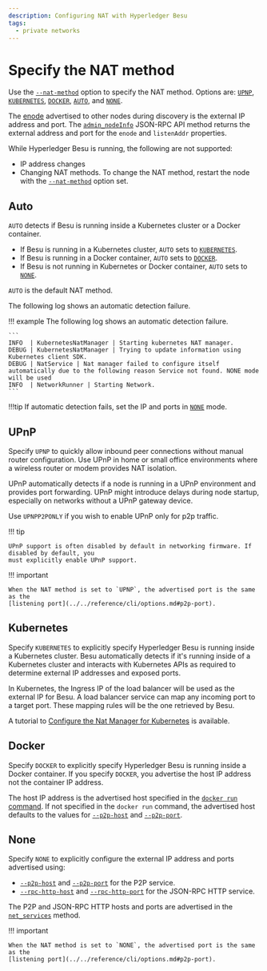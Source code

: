 ```yaml
---
description: Configuring NAT with Hyperledger Besu
tags:
  - private networks
---
```


# Specify the NAT method

Use the [`--nat-method`](../../reference/cli/options.md#nat-method) option to specify the NAT
method. Options are: [`UPNP`](#upnp), [`KUBERNETES`](#kubernetes), [`DOCKER`](#docker),
[`AUTO`](#auto), and [`NONE`](#none).

The [enode](../../concepts/node-keys.md#enode-url) advertised to other nodes during discovery is
the external IP address and port. The
[`admin_nodeInfo`](../../reference/api/index.md#admin_nodeinfo) JSON-RPC API method returns the
external address and port for the `enode` and `listenAddr` properties.

While Hyperledger Besu is running, the following are not supported:

* IP address changes
* Changing NAT methods. To change the NAT method, restart the node with the
  [`--nat-method`](../../reference/cli/options.md#nat-method) option set.

## Auto

`AUTO` detects if Besu is running inside a Kubernetes cluster or
a Docker container.

* If Besu is running in a Kubernetes cluster, `AUTO` sets to [`KUBERNETES`](#kubernetes).
* If Besu is running in a Docker container, `AUTO` sets to [`DOCKER`](#docker).
* If Besu is not running in Kubernetes or Docker container, `AUTO` sets to [`NONE`](#none).

`AUTO` is the default NAT method.

The following log shows an automatic detection failure.

!!! example
    The following log shows an automatic detection failure.

    ```
    INFO  | KubernetesNatManager | Starting kubernetes NAT manager.
    DEBUG | KubernetesNatManager | Trying to update information using Kubernetes client SDK.
    DEBUG | NatService | Nat manager failed to configure itself automatically due to the following reason Service not found. NONE mode will be used
    INFO  | NetworkRunner | Starting Network.
    ```

!!!tip
    If automatic detection fails, set the IP and ports in [`NONE`](#none) mode.

## UPnP

Specify `UPNP` to quickly allow inbound peer connections without manual router configuration. Use
UPnP in home or small office environments where a wireless router or modem provides NAT isolation.

UPnP automatically detects if a node is running in a UPnP environment and provides port forwarding.
UPnP might introduce delays during node startup, especially on networks without a UPnP gateway
device.

Use `UPNPP2PONLY` if you wish to enable UPnP only for p2p traffic.

!!! tip

    UPnP support is often disabled by default in networking firmware. If disabled by default, you
    must explicitly enable UPnP support.

!!! important

    When the NAT method is set to `UPNP`, the advertised port is the same as the
    [listening port](../../reference/cli/options.md#p2p-port).

## Kubernetes

Specify `KUBERNETES` to explicitly specify Hyperledger Besu is running inside a Kubernetes cluster.
Besu automatically detects if it's running inside of a Kubernetes cluster and interacts with
Kubernetes APIs as required to determine external IP addresses and exposed ports.

In Kubernetes, the Ingress IP of the load balancer will be used as the external IP for Besu.
A load balancer service can map any incoming port to a target port. These mapping rules will be the one retrieved by Besu.

A tutorial to [Configure the Nat Manager for Kubernetes](../../../private-networks/tutorials/kubernetes/nat-manager.md) is available.

## Docker

Specify `DOCKER` to explicitly specify Hyperledger Besu is running inside a Docker container. If
you specify `DOCKER`, you advertise the host IP address not the container IP address.

The host IP address is the advertised host specified in the
[`docker run` command](https://docs.docker.com/engine/reference/commandline/run/#add-entries-to-container-hosts-file---add-host).
If not specified in the `docker run` command, the advertised host defaults to the values for
[`--p2p-host`](../../reference/cli/options.md#p2p-host) and
[`--p2p-port`](../../reference/cli/options.md#p2p-port).

## None

Specify `NONE` to explicitly configure the external IP address and ports advertised using:

* [`--p2p-host`](../../reference/cli/options.md#p2p-host) and [`--p2p-port`](../../reference/cli/options.md#p2p-port)
  for the P2P service.
* [`--rpc-http-host`](../../reference/cli/options.md#rpc-http-host) and [`--rpc-http-port`](../../reference/cli/options.md#rpc-http-port)
  for the JSON-RPC HTTP service.

The P2P and JSON-RPC HTTP hosts and ports are advertised in the [`net_services`](../../reference/api/index.md#net_services) method.

!!! important

    When the NAT method is set to `NONE`, the advertised port is the same as the
    [listening port](../../reference/cli/options.md#p2p-port).
